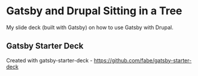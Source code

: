 # Gatsby and Drupal Sitting in a Tree

My slide deck (built with Gatsby) on how to use Gatsby with Drupal.

## Gatsby Starter Deck

Created with gatsby-starter-deck - https://github.com/fabe/gatsby-starter-deck


